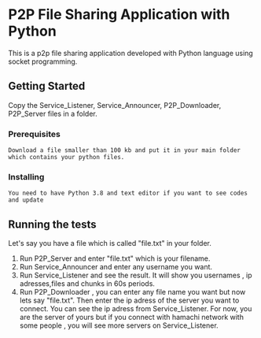 # P2P File Sharing Application with Python

This is a p2p file sharing application developed with Python language using socket programming.

## Getting Started

Copy the Service_Listener, Service_Announcer,  P2P_Downloader,  P2P_Server files in a folder.

### Prerequisites

```
Download a file smaller than 100 kb and put it in your main folder which contains your python files.
```

### Installing

```
You need to have Python 3.8 and text editor if you want to see codes and update
```

## Running the tests

Let's say you have a file which is called "file.txt" in your folder.
1) Run P2P_Server and enter "file.txt" which is your filename.
2) Run Service_Announcer and enter any username you want.
3) Run Service_Listener and see the result. It will show you usernames , ip adresses,files and chunks in 60s periods.
4) Run P2P_Downloader , you can enter any file name you want but now lets say "file.txt". Then enter the ip adress of the server you want to connect. You can see the ip adress from Service_Listener. For now, you are the server of yours but if you connect with hamachi network with some people , you will see more servers on Service_Listener.



